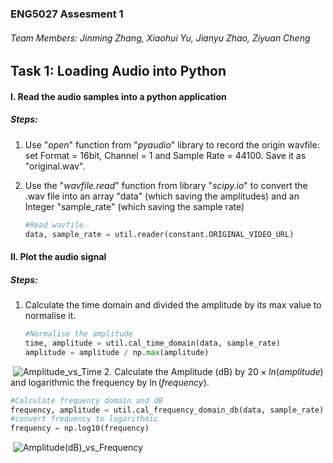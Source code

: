 ### ENG5027 Assesment 1

###### Team Members: Jinming Zhang, Xiaohui Yu, Jianyu Zhao, Ziyuan Cheng

## Task 1: Loading Audio into Python

#### I. Read the audio samples into a python application

##### **Steps:**

  1. Use "*open*" function from "*pyaudio*" library to record the origin wavfile: set Format = 16bit, Channel = 1 and Sample Rate = 44100. Save it as "original.wav".	

2. Use the "*wavfile.read*" function from library "*scipy.io*" to convert the .wav file into an array "data" (which saving the amplitudes) and an Integer "sample_rate" (which saving the sample rate)

   ```python
   #Read wavfile    
   data, sample_rate = util.reader(constant.ORIGINAL_VIDEO_URL)
   ```

#### II. Plot the audio signal

##### **Steps:**

1. Calculate the time domain and divided the amplitude by its max value to normalise it.

   ```python
   #Normalise the amplitude    
   time, amplitude = util.cal_time_domain(data, sample_rate)
   amplitude = amplitude / np.max(amplitude)
   ```

​		![Amplitude_vs_Time](/Users/chengziyuan/Documents/GitHub/DSP-Lab-1/Amplitude_vs_Time.svg)
2. Calculate the Amplitude (dB) by  $20\times ln (amplitude)$  and logarithmic the frequency by $\ln(frequency)$.

   ```python
   #Calculate frequency domain and dB
   frequency, amplitude = util.cal_frequency_domain_db(data, sample_rate)
   #convert frequency to logarithmic
   frequency = np.log10(frequency)
   ```

​		![Amplitude(dB)_vs_Frequency](/Users/chengziyuan/Documents/GitHub/DSP-Lab-1/Amplitude(dB)_vs_Frequency.svg)